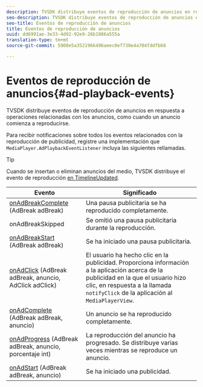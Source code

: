 ```yaml
---
description: TVSDK distribuye eventos de reproducción de anuncios en respuesta a operaciones relacionadas con los anuncios, como cuando un anuncio comienza a reproducirse.
seo-description: TVSDK distribuye eventos de reproducción de anuncios en respuesta a operaciones relacionadas con los anuncios, como cuando un anuncio comienza a reproducirse.
seo-title: Eventos de reproducción de anuncios
title: Eventos de reproducción de anuncios
uuid: dd6991ae-3e33-4d92-92e9-26b1086a555a
translation-type: tm+mt
source-git-commit: 5908e5a3521966496aeec0ef730e4a704fddfb68

---
```



# Eventos de reproducción de anuncios{#ad-playback-events}

TVSDK distribuye eventos de reproducción de anuncios en respuesta a operaciones relacionadas con los anuncios, como cuando un anuncio comienza a reproducirse.

Para recibir notificaciones sobre todos los eventos relacionados con la reproducción de publicidad, registre una implementación que `MediaPlayer.AdPlaybackEventListener` incluya las siguientes rellamadas.

>[!TIP]
>
>Cuando se insertan o eliminan anuncios del medio, TVSDK distribuye el evento de reproducción [en TimelineUpdated](https://help.adobe.com/en_US/primetime/api/psdk/javadoc_1.4/com/adobe/mediacore/MediaPlayer.PlaybackEventListener.html#onTimelineUpdated()).

| Evento | Significado |
|---|---|
| [onAdBreakComplete](https://help.adobe.com/en_US/primetime/api/psdk/javadoc_1.4/com/adobe/mediacore/MediaPlayer.AdPlaybackEventListener.html#onAdBreakComplete(com.adobe.mediacore.timeline.advertising.AdBreak)) (AdBreak adBreak) | Una pausa publicitaria se ha reproducido completamente. |
| onAdBreakSkipped | Se omitió una pausa publicitaria durante la reproducción. |
| [onAdBreakStart](https://help.adobe.com/en_US/primetime/api/psdk/javadoc_1.4/com/adobe/mediacore/MediaPlayer.AdPlaybackEventListener.html#onAdBreakStart(com.adobe.mediacore.timeline.advertising.AdBreak)) (AdBreak adBreak) | Se ha iniciado una pausa publicitaria. |
| [onAdClick](https://help.adobe.com/en_US/primetime/api/psdk/javadoc_1.4/com/adobe/mediacore/MediaPlayer.AdPlaybackEventListener.html#onAdClick(com.adobe.mediacore.timeline.advertising.AdBreak,%20com.adobe.mediacore.timeline.advertising.Ad,%20com.adobe.mediacore.timeline.advertising.AdClick)) (AdBreak adBreak, anuncio, AdClick adClick) | El usuario ha hecho clic en la publicidad. Proporciona información a la aplicación acerca de la publicidad en la que el usuario hizo clic, en respuesta a la llamada `notifyClick` de la aplicación al `MediaPlayerView`. |
| [onAdComplete](https://help.adobe.com/en_US/primetime/api/psdk/javadoc_1.4/com/adobe/mediacore/MediaPlayer.AdPlaybackEventListener.html#onAdComplete(com.adobe.mediacore.timeline.advertising.AdBreak)) (AdBreak adBreak, anuncio) | Un anuncio se ha reproducido completamente. |
| [onAdProgress](https://help.adobe.com/en_US/primetime/api/psdk/javadoc_1.4/com/adobe/mediacore/MediaPlayer.AdPlaybackEventListener.html#onAdProgress(com.adobe.mediacore.timeline.advertising.AdBreak,com.adobe.mediacore.timeline.advertising.Ad,%20int)) (AdBreak adBreak, anuncio, porcentaje int) | La reproducción del anuncio ha progresado. Se distribuye varias veces mientras se reproduce un anuncio. |
| [onAdStart](https://help.adobe.com/en_US/primetime/api/psdk/javadoc_1.4/com/adobe/mediacore/MediaPlayer.AdPlaybackEventListener.html#onAdStart(com.adobe.mediacore.timeline.advertising.AdBreak,%20com.adobe.mediacore.timeline.advertising.Ad)) (AdBreak adBreak, anuncio) | Se ha iniciado una publicidad. |